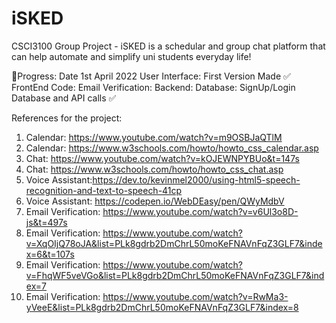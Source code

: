 # iSKED
CSCI3100 Group Project - iSKED is a schedular and group chat platform that can help automate and simplify uni students everyday life!

🚀Progress: Date 1st April 2022
    User Interface: First Version Made ✅
    FrontEnd Code: 
    Email Verification:
    Backend:
    Database: SignUp/Login Database and API calls ✅
    
  References for the project:
  1. Calendar: https://www.youtube.com/watch?v=m9OSBJaQTlM
  2. Calendar: https://www.w3schools.com/howto/howto_css_calendar.asp
  3. Chat: https://www.youtube.com/watch?v=kOJEWNPYBUo&t=147s
  4. Chat: https://www.w3schools.com/howto/howto_css_chat.asp
  5. Voice Assistant:https://dev.to/kevinmel2000/using-html5-speech-recognition-and-text-to-speech-41cp
  6. Voice Assistant: https://codepen.io/WebDEasy/pen/QWyMdbV
  7. Email Verification: https://www.youtube.com/watch?v=v6Ul3o8D-js&t=497s
  8. Email Verification: https://www.youtube.com/watch?v=XqOIjQ78oJA&list=PLk8gdrb2DmChrL50moKeFNAVnFqZ3GLF7&index=6&t=107s
  9. Email Verification: https://www.youtube.com/watch?v=FhqWF5veVGo&list=PLk8gdrb2DmChrL50moKeFNAVnFqZ3GLF7&index=7
  10. Email Verification: https://www.youtube.com/watch?v=RwMa3-yVeeE&list=PLk8gdrb2DmChrL50moKeFNAVnFqZ3GLF7&index=8
